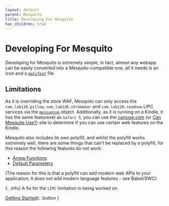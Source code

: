 ```yaml
---
layout: default
parent: Mesquito
title: Developing For Mesquito
has_children: true
---
```


# Developing For Mesquito
Developing for Mesquito is extremely simple, in fact, almost any webapp can be easily converted into a Mesquito-compatible one, all it needs is an icon and a [`manifest`](./the-manifest-file.html) file

## Limitations
As it is overriding the store WAF, Mesquito can only access the `com.lab126.pillow`, `com.lab126.chromebar` and `com.lab126.readnow` LIPC services via the [`messaging`](../../wafs-and-mesquite/the-kindle-object/kindle-messaging.html) object. Additionally, as it is running on a Kindle, it has the same featureset as `Safari 5`, you can use the [caniuse.com](https://caniuse.com/) (or [Can Mesquite Use?](https://html-preview.github.io/?url=https://github.com/polish-penguin-dev/Illusion/blob/main/Mesquite/Can-Mesquite-Use.html)) site to determine if you can use certain web features on the Kindle.

Mesquito also includes its own polyfill, and whilst the polyfill works extremely well, there are some things that can't be replaced by a polyfill, for this reason the following features do not work:
- [Arrow Functions](https://developer.mozilla.org/docs/Web/JavaScript/Reference/Functions/Arrow_functions)
- [Default Parameters](https://developer.mozilla.org/docs/Web/JavaScript/Reference/Functions/Default_parameters)

(The reason for this is that a polyfill can add modern web APIs to your application, it does *not* add modern language features - see Babel/SWC).

{: .info}
A fix for the `LIPC` limitation is being worked on.

[Getting Started](./getting-started.html){: .button }